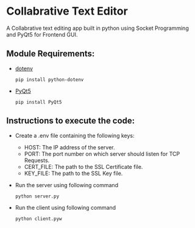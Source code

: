 # Collabrative Text Editor

A Collabrative text editing app built in python using Socket Programming and PyQt5 for Frontend GUI.

## Module Requirements:
- [dotenv](https://pypi.org/project/python-dotenv/)
  ```
  pip install python-dotenv
  ```
- [PyQt5](https://pypi.org/project/PyQt5/)
   ```
   pip install PyQt5
   ```

## Instructions to execute the code:
- Create a .env file containing the following keys:
    * HOST: The IP address of the server.
    * PORT: The port number on which server should listen for TCP Requests.
    * CERT_FILE: The path to the SSL Certificate file.
    * KEY_FILE: The path to the SSL Key file.

- Run the server using following command
  ```
  python server.py
  ```

- Run the client using following command
  ```
  python client.pyw
  ```
